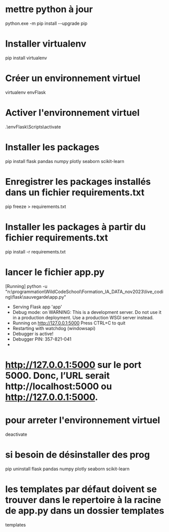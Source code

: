 # mettre python à jour
python.exe -m pip install --upgrade pip

# Installer virtualenv
pip install virtualenv

# Créer un environnement virtuel
virtualenv envFlask

# Activer l'environnement virtuel
.\envFlask\Scripts\activate

# Installer les packages
pip install flask pandas numpy plotly seaborn scikit-learn

# Enregistrer les packages installés dans un fichier requirements.txt
pip freeze > requirements.txt

# Installer les packages à partir du fichier requirements.txt
pip install -r requirements.txt


# lancer le fichier app.py
[Running] python -u "n:\programmation\WildCodeSchool\Formation_IA_DATA_nov2023\live_coding\flask\sauvegarde\app.py"
 * Serving Flask app 'app'
 * Debug mode: on
WARNING: This is a development server. Do not use it in a production deployment. Use a production WSGI server instead.
 * Running on http://127.0.0.1:5000
Press CTRL+C to quit
 * Restarting with watchdog (windowsapi)
 * Debugger is active!
 * Debugger PIN: 357-821-041
 *

# http://127.0.0.1:5000 sur le port 5000. Donc, l’URL serait http://localhost:5000 ou http://127.0.0.1:5000.

# pour arreter l'environnement virtuel
deactivate

# si besoin de désinstaller des prog
pip uninstall flask pandas numpy plotly seaborn scikit-learn

#  les templates par défaut doivent se trouver dans le repertoire à la racine de app.py dans un dossier templates
templates
